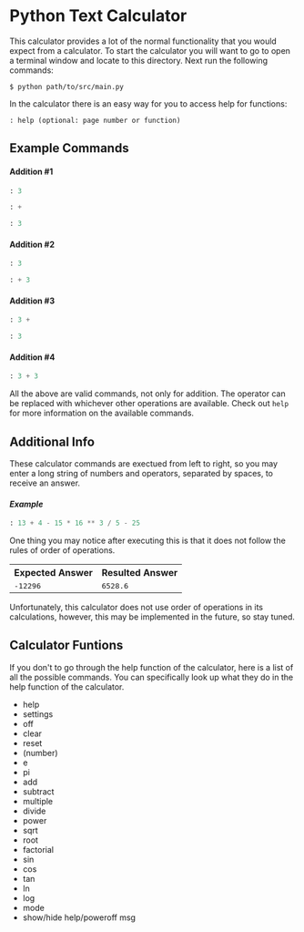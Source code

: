 # **Python Text Calculator**
This calculator provides a lot of the normal functionality that you would expect from a calculator. To start the calculator you will want to go to open a terminal window and locate to this directory. Next run the following commands:
```console
$ python path/to/src/main.py
```
In the calculator there is an easy way for you to access help for functions:
```
: help (optional: page number or function)
```
## Example Commands
#### Addition #1
```py
: 3
```
```py
: +
```
```py
: 3
```
#### Addition #2
```py
: 3
```
```py
: + 3
```
#### Addition #3
```py
: 3 +
```
```py
: 3
```
#### Addition #4
```py
: 3 + 3
```
All the above are valid commands, not only for addition. The operator can be replaced with whichever other operations are available. Check out `help` for more information on the available commands.
## Additional Info
These calculator commands are exectued from left to right, so you may enter a long string of numbers and operators, separated by spaces, to receive an answer.
#### *Example*
```py
: 13 + 4 - 15 * 16 ** 3 / 5 - 25
```
One thing you may notice after executing this is that it does not follow the rules of order of operations.

<table>
    <tr>
        <th>Expected Answer</th>
        <th>Resulted Answer</th>
    </tr>
    <td><samp>-12296</td>
    <td><samp>6528.6</td>
</table>

Unfortunately, this calculator does not use order of operations in its calculations, however, this may be implemented in the future, so stay tuned.

## Calculator Funtions
If you don't to go through the help function of the calculator, here is a list of all the possible commands. You can specifically look up what they do in the help function of the calculator.
* help
* settings
* off
* clear
* reset
* (number)
* e
* pi
* add
* subtract
* multiple
* divide
* power
* sqrt
* root
* factorial
* sin
* cos
* tan
* ln
* log
* mode
* show/hide help/poweroff msg